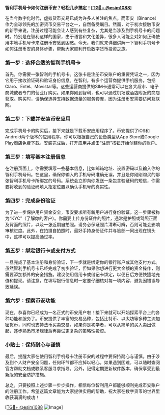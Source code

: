 **智利手机号卡如何注册币安？轻松几步搞定！[[TG💪+ @esim1088](https://t.me/s/esim1088)]**

在当今数字化时代，虚拟货币交易已成为许多人关注的焦点，而币安（Binance）作为全球领先的加密货币交易平台之一，自然备受瞩目。然而，对于初次接触币安的新手来说，注册过程可能会让人感到有些复杂，尤其是当涉及到手机号卡的问题时。特别是在智利这样的国家，由于语言和文化差异，很多人可能会对如何正确使用本地手机号卡来注册币安感到困惑。今天，我们就来详细讲解一下智利手机号卡如何注册币安的具体步骤，帮助大家顺利开启数字货币投资之旅。

### 第一步：选择合适的智利手机号卡

首先，你需要一张智利的手机号卡。这张卡是注册币安账户的重要凭证之一，因为它用于接收验证码和验证身份信息。在智利，有多个运营商提供手机服务，包括Claro、Entel、Movistar等。这些运营商提供的SIM卡通常可以在各大超市、电子商城或者专门的营业厅购买。如果你刚到智利，也可以通过机场或酒店附近的商店获取。购买时，请确保选择支持数据流量的服务套餐，因为注册币安需要访问互联网。

### 第二步：下载并安装币安应用

完成手机号卡的购买后，接下来就是下载币安应用程序了。币安提供了iOS和Android两个版本的应用程序，你可以根据自己的设备类型从App Store或Google Play商店免费下载。安装完成后，打开应用并点击“注册”按钮开始创建你的账户。

### 第三步：填写基本注册信息

在注册页面上，你需要填写一些基本信息，比如邮箱地址、设置密码以及输入你的智利手机号码。在这里，确保你输入的手机号码准确无误，并且是你刚刚购买的那张智利手机号卡所绑定的号码。系统会立即向你发送一条包含验证码的短信，你需要将收到的验证码填入指定位置以确认手机号的真实性。

### 第四步：完成身份验证

为了进一步保护用户资金安全，币安要求所有新用户进行身份验证。这一步骤被称为“KYC”（了解你的客户）。你需要上传身份证件的照片，通常是护照或驾照正面及背面的照片，以及一张近期自拍照。请务必保证照片清晰可辨，否则可能会影响审核进度。此外，在拍摄自拍照时，最好手持身份证件并与脸部一同出现在镜头中，这样可以提高通过率。

### 第五步：绑定银行卡或支付方式

一旦完成了基本注册和身份验证，下一步就是绑定你的银行账户或其他支付方式。虽然智利手机号卡已经完成了初步验证，但如果你想进行更大金额的资金操作，则需要添加额外的安全措施。建议使用信用卡或借记卡绑定，以便日后方便快捷地充值和提现。请注意，在填写银行信息时一定要仔细核对每一项内容，避免因错误导致延误。

### 第六步：探索币安功能

现在，恭喜你已经成为一名正式的币安用户啦！接下来就可以开始探索平台上的各种功能和服务了。币安提供了丰富的交易品种，包括比特币、以太坊等多种主流加密货币，同时也支持法币买卖交易。如果你是初学者，可以从简单的买入卖出做起，逐步熟悉市场规律后再尝试更复杂的策略性投资。

### 小贴士：保持耐心与谨慎

最后，提醒大家在使用智利手机号卡注册币安的过程中要保持耐心与谨慎。由于涉及到个人财产安全问题，任何环节都不应掉以轻心。如果遇到困难，可以随时查阅官方帮助文档或联系客服寻求指导。另外，记得定期更新软件版本，确保享受到最新版的安全防护措施。

总之，只要按照上述步骤一步步操作，相信每位智利用户都能够顺利完成币安账户的注册工作。希望这篇文章能为大家提供实用的帮助，祝大家在数字货币的世界里收获满满的成功！

[[TG💪+ @esim1088](https://t.me/s/esim1088) ![Image](https://i.postimg.cc/4NQfJmqS/Snipaste-2025-05-13-00-14-12.png)]